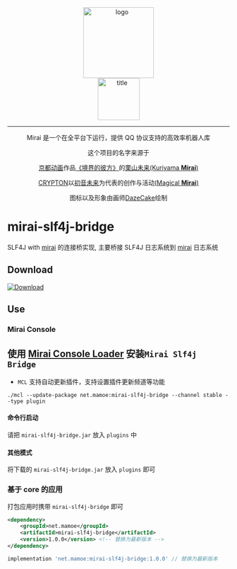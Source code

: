 <div align="center">
   <img width="160" src="http://img.mamoe.net/2020/02/16/a759783b42f72.png" alt="logo"></br>


   <img width="95" src="http://img.mamoe.net/2020/02/16/c4aece361224d.png" alt="title">

----
Mirai 是一个在全平台下运行，提供 QQ 协议支持的高效率机器人库

这个项目的名字来源于
     <p><a href = "http://www.kyotoanimation.co.jp/">京都动画</a>作品<a href = "https://zh.moegirl.org/zh-hans/%E5%A2%83%E7%95%8C%E7%9A%84%E5%BD%BC%E6%96%B9">《境界的彼方》</a>的<a href = "https://zh.moegirl.org/zh-hans/%E6%A0%97%E5%B1%B1%E6%9C%AA%E6%9D%A5">栗山未来(Kuriyama <b>Mirai</b>)</a></p>
     <p><a href = "https://www.crypton.co.jp/">CRYPTON</a>以<a href = "https://www.crypton.co.jp/miku_eng">初音未来</a>为代表的创作与活动<a href = "https://magicalmirai.com/2019/index_en.html">(Magical <b>Mirai</b>)</a></p>
图标以及形象由画师<a href = "">DazeCake</a>绘制
</div>

# mirai-slf4j-bridge

SLF4J with [mirai] 的连接桥实现,
主要桥接 SLF4J 日志系统到 [mirai] 日志系统

## Download
[![Download](https://img.shields.io/maven-central/v/net.mamoe/mirai-slf4j-bridge)](https://repo1.maven.org/maven2/net/mamoe/mirai-slf4j-bridge/)

## Use

### Mirai Console

## 使用 [Mirai Console Loader](https://github.com/iTXTech/mirai-console-loader) 安装`Mirai Slf4j Bridge`

* `MCL` 支持自动更新插件，支持设置插件更新频道等功能

`./mcl --update-package net.mamoe:mirai-slf4j-bridge --channel stable --type plugin`

#### 命令行启动

请把 `mirai-slf4j-bridge.jar` 放入 `plugins` 中

#### 其他模式
将下载的 `mirai-slf4j-bridge.jar` 放入 `plugins` 即可

### 基于 core 的应用
打包应用时携带 `mirai-slf4j-bridge` 即可

```xml
<dependency>
	<groupId>net.mamoe</groupId>
	<artifactId>mirai-slf4j-bridge</artifactId>
	<version>1.0.0</version> <!-- 替换为最新版本 -->
</dependency>
```

```groovy
implementation 'net.mamoe:mirai-slf4j-bridge:1.0.0' // 替换为最新版本
```


[mirai]: https://github.com/mamoe/mirai
